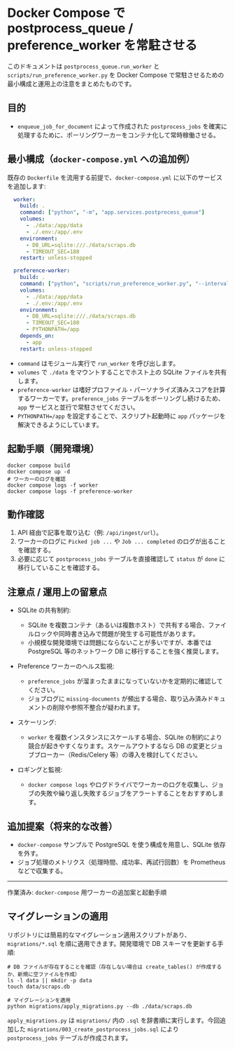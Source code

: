 # Docker Compose で postprocess_queue / preference_worker を常駐させる

このドキュメントは `postprocess_queue.run_worker` と `scripts/run_preference_worker.py` を Docker Compose で常駐させるための最小構成と運用上の注意をまとめたものです。

## 目的

- `enqueue_job_for_document` によって作成された `postprocess_jobs` を確実に処理するために、ポーリングワーカーをコンテナ化して常時稼働させる。

## 最小構成（`docker-compose.yml` への追加例）

既存の `Dockerfile` を流用する前提で、`docker-compose.yml` に以下のサービスを追加します:

```yaml
  worker:
    build: .
    command: ["python", "-m", "app.services.postprocess_queue"]
    volumes:
      - ./data:/app/data
      - ./.env:/app/.env
    environment:
      - DB_URL=sqlite:///./data/scraps.db
      - TIMEOUT_SEC=180
    restart: unless-stopped

  preference-worker:
    build: .
    command: ["python", "scripts/run_preference_worker.py", "--interval", "2.0"]
    volumes:
      - ./data:/app/data
      - ./.env:/app/.env
    environment:
      - DB_URL=sqlite:///./data/scraps.db
      - TIMEOUT_SEC=180
      - PYTHONPATH=/app
    depends_on:
      - app
    restart: unless-stopped
```

- `command` はモジュール実行で `run_worker` を呼び出します。
- `volumes` で `./data` をマウントすることでホスト上の SQLite ファイルを共有します。
- `preference-worker` は嗜好プロファイル・パーソナライズ済みスコアを計算するワーカーです。`preference_jobs` テーブルをポーリングし続けるため、`app` サービスと並行で常駐させてください。
- `PYTHONPATH=/app` を設定することで、スクリプト起動時に `app` パッケージを解決できるようにしています。

## 起動手順（開発環境）

```fish
docker compose build
docker compose up -d
# ワーカーのログを確認
docker compose logs -f worker
docker compose logs -f preference-worker
```

## 動作確認

1. API 経由で記事を取り込む（例: `/api/ingest/url`）。
2. ワーカーのログに `Picked job ...` や `Job ... completed` のログが出ることを確認する。
3. 必要に応じて `postprocess_jobs` テーブルを直接確認して `status` が `done` に移行していることを確認する。

## 注意点 / 運用上の留意点

- SQLite の共有制約:
  - SQLite を複数コンテナ（あるいは複数ホスト）で共有する場合、ファイルロックや同時書き込みで問題が発生する可能性があります。
  - 小規模な開発環境では問題にならないことが多いですが、本番では PostgreSQL 等のネットワーク DB に移行することを強く推奨します。

- Preference ワーカーのヘルス監視:
  - `preference_jobs` が溜まったままになっていないかを定期的に確認してください。
  - ジョブログに `missing-documents` が頻出する場合、取り込み済みドキュメントの削除や参照不整合が疑われます。

- スケーリング:
  - `worker` を複数インスタンスにスケールする場合、SQLite の制約により競合が起きやすくなります。スケールアウトするなら DB の変更とジョブブローカー（Redis/Celery 等）の導入を検討してください。

- ロギングと監視:
  - `docker compose logs` やログドライバでワーカーのログを収集し、ジョブの失敗や繰り返し失敗するジョブをアラートすることをおすすめします。

## 追加提案（将来的な改善）

- `docker-compose` サンプルで PostgreSQL を使う構成を用意し、SQLite 依存を外す。
- ジョブ処理のメトリクス（処理時間、成功率、再試行回数）を Prometheus などで収集する。 

---

作業済み: `docker-compose` 用ワーカーの追加案と起動手順

## マイグレーションの適用

リポジトリには簡易的なマイグレーション適用スクリプトがあり、`migrations/*.sql` を順に適用できます。開発環境で DB スキーマを更新する手順:

```fish
# DB ファイルが存在することを確認（存在しない場合は create_tables() が作成するか、新規に空ファイルを作成）
ls -l data || mkdir -p data
touch data/scraps.db

# マイグレーションを適用
python migrations/apply_migrations.py --db ./data/scraps.db
```

`apply_migrations.py` は `migrations/` 内の `.sql` を辞書順に実行します。今回追加した `migrations/003_create_postprocess_jobs.sql` により `postprocess_jobs` テーブルが作成されます。
